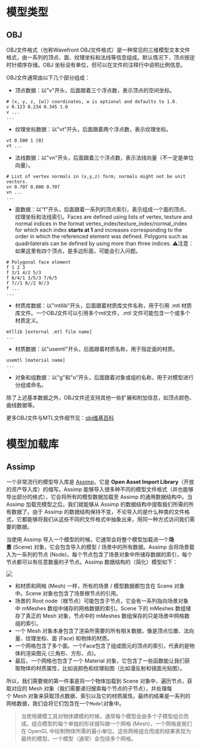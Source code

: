 # 模型类型
## OBJ

OBJ文件格式（也称Wavefront OBJ文件格式）是一种常见的三维模型文本文件格式，由一系列的顶点、面、纹理坐标和法线等信息组成。默认情况下，顶点按逆时针顺序存储。OBJ 坐标没有单位，但可以在文件的注释行中说明比例信息。

OBJ文件通常由以下几个部分组成：
- 顶点数据：以"v"开头，后面跟着三个浮点数，表示顶点的空间坐标。
```
# (x, y, z, [w]) coordinates, w is optional and defaults to 1.0.
v 0.123 0.234 0.345 1.0
v ...
...
```
- 纹理坐标数据：以"vt"开头，后面跟着两个浮点数，表示纹理坐标。
```
vt 0.500 1 [0]
vt ...
```
- 法线数据：以"vn"开头，后面跟着三个浮点数，表示法线向量（不一定是单位向量）。
```
# List of vertex normals in (x,y,z) form; normals might not be unit vectors.
vn 0.707 0.000 0.707
vn ...
...
```
- 面数据：以"f"开头，后面跟着一系列的顶点索引，表示组成一个面的顶点、纹理坐标和法线索引。Faces are defined using lists of vertex, texture and normal indices in the format vertex_index/texture_index/normal_index for which each index **starts at 1** and increases corresponding to the order in which the referenced element was defined. Polygons such as quadrilaterals can be defined by using more than three indices. ⚠️注意：如果这里有四个顶点，是多边形面，可能会引入问题。
```
# Polygonal face element
f 1 2 3
f 3/1 4/2 5/3
f 6/4/1 3/5/3 7/6/5
f 7//1 8//2 9//3
f ...
...
```
- 材质库数据：以"mtllib"开头，后面跟着材质库文件名称，用于引用 .mtl 材质库文件。一个OBJ文件可以引用多个mtl文件，.mtl 文件可能包含一个或多个材质定义。
```
mtllib [external .mtl file name]
...
```
- 材质数据：以"usemtl"开头，后面跟着材质名称，用于指定面的材质。
```
usemtl [material name]
...
```
- 对象和组数据：以"g"和"o"开头，后面跟着对象或组的名称，用于对模型进行分组或命名。

除了上述基本数据之外，OBJ文件还支持其他一些扩展和附加信息，如顶点颜色、曲线数据等。

更多OBJ文件与MTL文件细节见：[obj维基百科](https://en.wikipedia.org/wiki/Wavefront_.obj_file)


# 模型加载库

## Assimp

一个非常流行的模型导入库是 [Assimp](http://assimp.org/)，它是 **Open Asset Import Library**（开放的资产导入库）的缩写。Assimp 能够导入很多种不同的模型文件格式（并也能够导出部分的格式），它会将所有的模型数据加载至 Assimp 的通用数据结构中。当 Assimp 加载完模型之后，我们就能够从 Assimp 的数据结构中提取我们所需的所有数据了。由于 Assimp 的数据结构保持不变，不论导入的是什么种类的文件格式，它都能够将我们从这些不同的文件格式中抽象出来，用同一种方式访问我们需要的数据。

当使用 Assimp 导入一个模型的时候，它通常会将整个模型加载进一个**场景** (Scene) 对象，它会包含导入的模型 / 场景中的所有数据。Assimp 会将场景载入为一系列的节点 (Node)，每个节点包含了场景对象中所储存数据的索引，每个节点都可以有任意数量的子节点。Assimp 数据结构的（简化）模型如下：

![](https://learnopengl-cn.github.io/img/03/01/assimp_structure.png)

- 和材质和网格 (Mesh) 一样，所有的场景 / 模型数据都包含在 Scene 对象中。Scene 对象也包含了场景根节点的引用。
- 场景的 Root node（根节点）可能包含子节点，它会有一系列指向场景对象中 mMeshes 数组中储存的网格数据的索引。Scene 下的 mMeshes 数组储存了真正的 Mesh 对象，节点中的 mMeshes 数组保存的只是场景中网格数组的索引。
- 一个 Mesh 对象本身包含了渲染所需要的所有相关数据，像是顶点位置、法向量、纹理坐标、面 (Face) 和物体的材质。
- 一个网格包含了多个面。一个Face包含了组成图元的顶点的索引，代表的是物体的渲染图元 (三角形、方形、点)。
- 最后，一个网格也包含了一个 Material 对象，它包含了一些函数能让我们获取物体的材质属性，比如说颜色和纹理贴图（比如漫反射和镜面光贴图）。

所以，我们需要做的第一件事是将一个物体加载到 Scene 对象中，遍历节点，获取对应的 Mesh 对象（我们需要递归搜索每个节点的子节点），并处理每个 Mesh 对象来获取顶点数据、索引以及它的材质属性。最终的结果是一系列的网格数据，我们会将它们包含在一个`Model`对象中。

> 当使用建模工具对物体建模的时候，通常每个模型会由多个子模型组合而成。组合模型的每个单独的形状就叫做一个网格 (Mesh)，一个网格是我们在 OpenGL 中绘制物体所需的最小单位。这些网格组合而成的结果表现为最终的模型。一个模型（通常）会包括多个网格。

